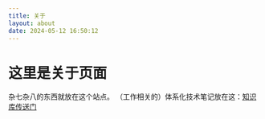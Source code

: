 ```yaml
---
title: 关于
layout: about
date: 2024-05-12 16:50:12
---
```

# 这里是关于页面
杂七杂八的东西就放在这个站点。
（工作相关的）体系化技术笔记放在这：[知识库传送门](https://kd.zhiyun.space/)
